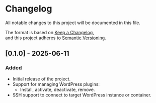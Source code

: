 # Changelog

All notable changes to this project will be documented in this file.

The format is based on [Keep a Changelog](https://keepachangelog.com/en/1.0.0/),  
and this project adheres to [Semantic Versioning](https://semver.org/spec/v2.0.0.html).

## [0.1.0] - 2025-06-11

### Added
- Initial release of the project.
- Support for managing WordPress plugins:
  - Install, activate, deactivate, remove.
- SSH support to connect to target WordPress instance or container.
